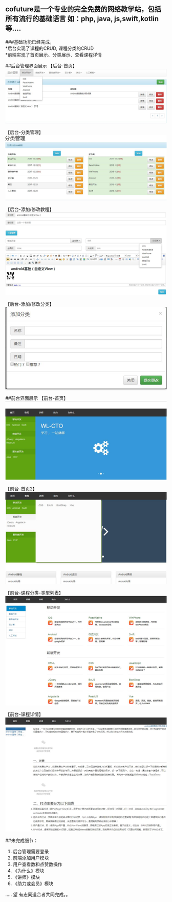 ## cofuture是一个专业的完全免费的网络教学站，包括所有流行的基础语言 如：php, java, js,swift,kotlin等....
###基础功能已经完成，<br/>
*后台实现了课程的CRUD, 课程分类的CRUD<br/>
*前端实现了首页展示、分类展示、查看课程详情<br/>

##后台管理界面展示
【后台-首页】<br/>
![index](temp/mgr-index-2.jpg)

【后台-分类管理】<br/>
![index](temp/mgr-category-type.jpg)

【后台-添加/修改教程】<br/>
![index](temp/mgr-addOrUpdate.jpg)

【后台-添加/修改分类】<br/>
![index](temp/mgr-add-update.jpg)

##前台界面展示
【前台-首页】<br/>
![index](temp/index.jpg)

【前台-首页2】<br/>
![index](temp/index-2.jpg)

【前台-课程分类-类型列表】<br/>
![index](temp/courses.jpg)


【前台-课程详情】<br/>
![index](temp/course-detail.jpg)

##未完成细节：<br/>
1. 后台管理需要登录
2. 前端添加用户模块
3. 用户查看数和点赞数操作
4. 《为什么》模块
5. 《讲师》模块
6. 《助力或会员》模块

.....
望 有志同道合者共同完成。。





